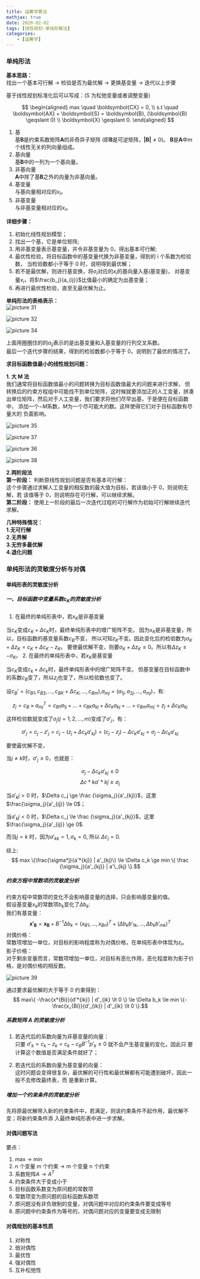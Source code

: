 ```yaml
---
title: 运筹学算法
mathjax: true
date: 2020-02-02
tags: [线性规划-单纯形解法]
categories: 
	- [运筹学]
---
```


### 单纯形法

**基本思路：**  
找出一个基本可行解 $\to$ 检验是否为最优解 $\to$ 更换基变量 $\to$ 迭代以上步骤

基于线性规划标准化后可以写成：(S 为松弛变量或者调整变量)

$$
\begin{aligned}
 max  \quad \boldsymbol{CX} = 0, \\
 s.t  \quad \boldsymbol{AX} + \boldsymbol{S} = \boldsymbol{B},
 (\boldsymbol{B} \geqslant 0) \\
 \boldsymbol{X}  \geqslant 0.
 \end{aligned}
$$

1. 基  
   基$\boldsymbol{B}$是约束系数矩阵$\boldsymbol{A}$的非奇异子矩阵
   (即$\boldsymbol{B}$是可逆矩阵，$\boldsymbol{|B|} \ne 0$)。
   $\boldsymbol{B}$是$\boldsymbol{A}$中$m$个线性无关的列向量组成。
2. 基向量  
   基$\boldsymbol{B}$中的一列为一个基向量。
3. 非基向量  
   $\boldsymbol{A}$中除了基$\boldsymbol{B}$之外的向量为非基向量。
4. 基变量  
   与基向量相对应的$x_i$。
5. 非基变量  
   与非基变量相对应的$x_i$。

**详细步骤：**

1. 初始化线性规划模型；
2. 找出一个基，它是单位矩阵;
3. 用非基变量表示基变量，并令非基变量为 0，得出基本可行解;
4. 最优性检验，将目标函数中的基变量代换为非基变量，得到的 i 个系数为检验数，
   当检验数都小于等于 0 时，说明得到最优解；
5. 若不是最优解，则进行基变换，将$\sigma_i$对应的$x_i$的基向量入基(基变量)，
   对基变量$x_i$，将$\frac{b_j}{a_{ij}}$比值最小的确定为出基变量；
6. 再进行最优性检验，直至无最优解为止。

**单纯形法的表格表示：**  
![picture 31](../../../assets/%E7%AE%A1%E7%90%86%E8%BF%90%E7%AD%B9%E5%AD%A6%E7%AC%94%E8%AE%B0/%E7%AE%A1%E7%90%86%E8%BF%90%E7%AD%B9%E5%AD%A6%E7%AC%94%E8%AE%B0-%E5%8D%95%E7%BA%AF%E5%BD%A2%E6%B3%95/3bc922d5b00a18764474035b3a8ee59e5953b91680248370a810c4d987e524b4.png)

![picture 32](../../../assets/%E7%AE%A1%E7%90%86%E8%BF%90%E7%AD%B9%E5%AD%A6%E7%AC%94%E8%AE%B0/%E7%AE%A1%E7%90%86%E8%BF%90%E7%AD%B9%E5%AD%A6%E7%AC%94%E8%AE%B0-%E5%8D%95%E7%BA%AF%E5%BD%A2%E6%B3%95/2b6082cb8aa8d8f824ab3e94713da37530f2cdcb839ee47b2a968341724dd3e2.png)

![picture 34](../../../assets/%E7%AE%A1%E7%90%86%E8%BF%90%E7%AD%B9%E5%AD%A6%E7%AC%94%E8%AE%B0/%E7%AE%A1%E7%90%86%E8%BF%90%E7%AD%B9%E5%AD%A6%E7%AC%94%E8%AE%B0-%E5%8D%95%E7%BA%AF%E5%BD%A2%E6%B3%95/35769bd990cf01859e57a2a61f69121b112f3c08f2599aada99f8434b3e94643.png)

上面用圈圈住的的$a_{ij}$表示的是出基变量和入基变量的行列交叉系数。  
最后一个迭代步骤的结果，得到的检验数都小于等于 0，说明到了最优的情况了。

**求目标函数值最小的线性规划问题：**

**1. 大 M 法**  
我们通常将目标函数值最小的问题转换为目标函数值最大的问题来进行求解，
但转换后的约束方程组中可能找不到单位矩阵，这时候就要添加正的人工变量，拼凑
出单位矩阵，然后对于人工变量，我们要求将他们尽早出基，于是便在目标函数中，
添加一个$-M$系数，$M$为一个尽可能大的数。这样使得它们对于目标函数有尽量大的
负面影响。

![picture 35](../../../assets/%E7%AE%A1%E7%90%86%E8%BF%90%E7%AD%B9%E5%AD%A6%E7%AC%94%E8%AE%B0/%E7%AE%A1%E7%90%86%E8%BF%90%E7%AD%B9%E5%AD%A6%E7%AC%94%E8%AE%B0-%E5%8D%95%E7%BA%AF%E5%BD%A2%E6%B3%95/fc14d277fa4031a8f9e1ee6d0c5ad2fc3a5bcfa01b6973cf624575de6d8a01e8.png)

![picture 37](../../../assets/%E7%AE%A1%E7%90%86%E8%BF%90%E7%AD%B9%E5%AD%A6%E7%AC%94%E8%AE%B0/%E7%AE%A1%E7%90%86%E8%BF%90%E7%AD%B9%E5%AD%A6%E7%AC%94%E8%AE%B0-%E5%8D%95%E7%BA%AF%E5%BD%A2%E6%B3%95/8e66a1be01101055337c3b9ce75fe38327885dfbd1dde5936b89df3c22b82a47.png)

![picture 36](../../../assets/%E7%AE%A1%E7%90%86%E8%BF%90%E7%AD%B9%E5%AD%A6%E7%AC%94%E8%AE%B0/%E7%AE%A1%E7%90%86%E8%BF%90%E7%AD%B9%E5%AD%A6%E7%AC%94%E8%AE%B0-%E5%8D%95%E7%BA%AF%E5%BD%A2%E6%B3%95/e82e721588aa6a06ee93125c9016b1850486b436c39cf0442ac656b2f8883b89.png)

![picture 38](../../../assets/%E7%AE%A1%E7%90%86%E8%BF%90%E7%AD%B9%E5%AD%A6%E7%AC%94%E8%AE%B0/%E7%AE%A1%E7%90%86%E8%BF%90%E7%AD%B9%E5%AD%A6%E7%AC%94%E8%AE%B0-%E5%8D%95%E7%BA%AF%E5%BD%A2%E6%B3%95/2a386d26d31dd9294f20a61987b440a4d99d71ab64be67f3bd796f6a22e8bf29.png)

**2.两阶段法**  
**第一阶段：**
判断原线性规划问题是否有基本可行解：  
这个步骤通过求解人工变量的相反数的最大值为目标，若该值小于 0，则说明无解，若
该值等于 0，则说明存在可行解，可以继续求解。  
**第二阶段：**
使用上一阶段的最后一次迭代过程的可行解作为初始可行解继续迭代求解。

**几种特殊情况：**  
**1.无可行解**  
**2.无界解**  
**3.无穷多最优解**  
**4.退化问题**

### 单纯形法的灵敏度分析与对偶

#### 单纯形表的灵敏度分析

##### 一、目标函数中变量系数$c_K$的灵敏度分析

1. 在最终的单纯形表中，若$x_K$是非基变量

当$c_K$变成$c_K+\Delta c_K$时，最终单纯形表中的增广矩阵不变。
因为$x_K$是非基变量，所以，目标函数的基变量系数$c_B$不变，
所以可知$z_K$不变。因此变化后的检验数为$\sigma_K+\Delta z_K=c_K+\Delta c_K-z_K$。
要使最优解不变，则要$\sigma_K+\Delta z_K \le 0$。所以有$\Delta z_K \le -\sigma_K$。 2. 在最终的单纯形表中，若$x_K$是基变量

当$c_K$变成$c_k+\Delta c_k$时，最终单纯形表中的增广矩阵不变。
但基变量在目标函数中的系数$c_B$变了，所以$z_j$也变了，所以检验数也变了。

设$c_B'=(c_{B1},c_{B2},...,c_{BK}+\Delta c_K,...,c_{Bm})$,$a_{mj}=(a_{1j},a_{2j},...,a_{mj})$，有:

$$z_j=c_B \times a_{mj}^T=c_{B1}a_{1j}+...+c_{BK}a_{kj}+\Delta c_ka_{kj}+...+c_{Bm}a_{mj}=z_j+\Delta c_Ka_{kj}$$

这样检验数就变成了$\sigma_j(j=1,2,...,m)$变成了$\sigma'_j$，有：

$$\sigma'_j=c_j-z'_j=c_j-(z_j+\Delta c_ka'_{kj})=(c_j-z_j)-\Delta c_ka'_{kj}=\sigma_j-\Delta c_ka'_{kj}$$

要使最优解不变，

当$j \ne k$时，$\sigma'_j \le 0$，也就是：

$$\sigma_j - \Delta c_k a'_{kj} \le 0 $$
$$\Delta c*k a'*{kj} \ge \sigma_j $$

当$a'_kj > 0$ 时，$\Delta c_j \ge \frac {\sigma_j}{a'_{kj}}$，这里$\frac{\sigma_j}{a'_{ij}} \le 0$；

当$a'_kj < 0$ 时，$\Delta c_j \le \frac {\sigma_j}{a'_{kj}}$，这里$\frac{\sigma_j}{a'_{ij}} \ge 0$.

而当$j=k$ 时，因为$a'_{kk} = 1 , \sigma_k = 0$, 所以 $\Delta c_j = 0.$

综上:
$$ max \{\frac{\sigma*j}{a'*{kj}} | a'_{kj}\} \le \Delta c_k \ge min \{ \frac {\sigma_j}{a'_{kj}} | a'\_{kj} \}.$$

##### 约束方程中常数项的灵敏度分析

约束方程中常数项的变化不会影响基变量的选择，只会影响基变量的值。  
假设基变量$x_k$的常数项$b_k$变化了$\Delta b_k$:  
我们有基变量：  
$$\boldsymbol{x'_B} = \boldsymbol{x_B} + B^{-1}\Delta b_k = (x_{B1},...,x_{Bn})^T + (\Delta b_k b'_{1k},...,\Delta b_k b'_{mk})^T$$
对偶价格：  
常数项增加一单位，对目标的影响程度称为对偶价格，在单纯形表中体现为$z_i$。  
影子价格：  
对于剩余变量而言，常数项增加一单位，对目标有恶化作用，恶化程度称为影子价格，是对偶价格的相反数。

![picture 39](../../../assets/%E7%AE%A1%E7%90%86%E8%BF%90%E7%AD%B9%E5%AD%A6%E7%AC%94%E8%AE%B0/%E7%AE%A1%E7%90%86%E8%BF%90%E7%AD%B9%E5%AD%A6%E7%AC%94%E8%AE%B0-%E5%8D%95%E7%BA%AF%E5%BD%A2%E6%B3%95/dee078a557a33eb176e0fe7e865626ea8dcb99bf96c4eaac5316588347f375b7.png)

通过要求最优解的大于等于 0 约束得到：  
$$ max\{ -\frac{x*{Bi}}{d'*{ik}} | d'_{ik} \lt 0 \} \le \Delta b_k \le min \{- \frac{x_{Bi}}{d'_{ik}} | d'_{ik} \lt 0 \}.$$

##### 系数矩阵 A 的灵敏度分析

1. 若迭代后的系数向量为非基变量的向量：  
   只要 $\sigma'_k = c_k - z_k = c_k - c_BB^{-1}p'_k \le 0$ 就不会产生基变量的变化，因此只
   要计算这个数值是否满足条件就好了；

2. 若迭代后的系数向量为基变量的向量：  
   这时问题会变得很复杂，最优解的可行性和最优解都有可能遭到破坏，因此一般不去修改最终表，而
   是重新计算。

##### 增加一个约束条件的灵敏度分析

先将原最优解带入新的约束条件中，若满足，则该约束条件不起作用，最优解不变；将新约束条件添
入最终单纯形表中进一步求解。

#### 对偶问题写法

要点：

1. max -> min
2. n 个变量 m 个约束 -> m 个变量 n 个约束
3. 系数矩阵$A \rightarrow A^T$
4. 约束条件大于变成小于
5. 目标函数系数变为原问题的常数项
6. 常数项变为原问题的目标函数系数项
7. 原问题没有非负限制的变量，对偶问题中对应的约束条件要变成等号
8. 原问题中约束条件为等号的，对偶问题对应的变量要变成无限制

#### 对偶规划的基本性质

1. 对称性
2. 弱对偶性
3. 最优性
4. 强对偶性
5. 互补松弛性
